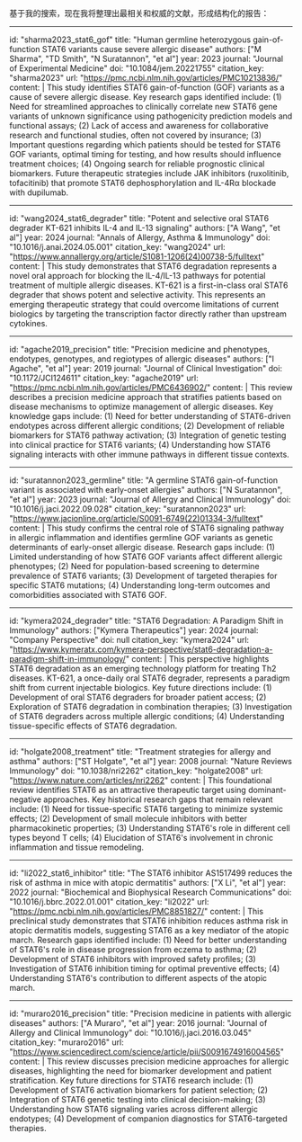 基于我的搜索，现在我将整理出最相关和权威的文献，形成结构化的报告：

----
id: "sharma2023_stat6_gof"
title: "Human germline heterozygous gain-of-function STAT6 variants cause severe allergic disease"
authors: ["M Sharma", "TD Smith", "N Suratannon", "et al"]
year: 2023
journal: "Journal of Experimental Medicine"
doi: "10.1084/jem.20221755"
citation_key: "sharma2023"
url: "https://pmc.ncbi.nlm.nih.gov/articles/PMC10213836/"
content: |
  This study identifies STAT6 gain-of-function (GOF) variants as a cause of severe allergic disease. Key research gaps identified include: (1) Need for streamlined approaches to clinically correlate new STAT6 gene variants of unknown significance using pathogenicity prediction models and functional assays; (2) Lack of access and awareness for collaborative research and functional studies, often not covered by insurance; (3) Important questions regarding which patients should be tested for STAT6 GOF variants, optimal timing for testing, and how results should influence treatment choices; (4) Ongoing search for reliable prognostic clinical biomarkers. Future therapeutic strategies include JAK inhibitors (ruxolitinib, tofacitinib) that promote STAT6 dephosphorylation and IL-4Rα blockade with dupilumab.

----
id: "wang2024_stat6_degrader"
title: "Potent and selective oral STAT6 degrader KT-621 inhibits IL-4 and IL-13 signaling"
authors: ["A Wang", "et al"]
year: 2024
journal: "Annals of Allergy, Asthma & Immunology"
doi: "10.1016/j.anai.2024.05.001"
citation_key: "wang2024"
url: "https://www.annallergy.org/article/S1081-1206(24)00738-5/fulltext"
content: |
  This study demonstrates that STAT6 degradation represents a novel oral approach for blocking the IL-4/IL-13 pathways for potential treatment of multiple allergic diseases. KT-621 is a first-in-class oral STAT6 degrader that shows potent and selective activity. This represents an emerging therapeutic strategy that could overcome limitations of current biologics by targeting the transcription factor directly rather than upstream cytokines.

----
id: "agache2019_precision"
title: "Precision medicine and phenotypes, endotypes, genotypes, and regiotypes of allergic diseases"
authors: ["I Agache", "et al"]
year: 2019
journal: "Journal of Clinical Investigation"
doi: "10.1172/JCI124611"
citation_key: "agache2019"
url: "https://pmc.ncbi.nlm.nih.gov/articles/PMC6436902/"
content: |
  This review describes a precision medicine approach that stratifies patients based on disease mechanisms to optimize management of allergic diseases. Key knowledge gaps include: (1) Need for better understanding of STAT6-driven endotypes across different allergic conditions; (2) Development of reliable biomarkers for STAT6 pathway activation; (3) Integration of genetic testing into clinical practice for STAT6 variants; (4) Understanding how STAT6 signaling interacts with other immune pathways in different tissue contexts.

----
id: "suratannon2023_germline"
title: "A germline STAT6 gain-of-function variant is associated with early-onset allergies"
authors: ["N Suratannon", "et al"]
year: 2023
journal: "Journal of Allergy and Clinical Immunology"
doi: "10.1016/j.jaci.2022.09.028"
citation_key: "suratannon2023"
url: "https://www.jacionline.org/article/S0091-6749(22)01334-3/fulltext"
content: |
  This study confirms the central role of STAT6 signaling pathway in allergic inflammation and identifies germline GOF variants as genetic determinants of early-onset allergic disease. Research gaps include: (1) Limited understanding of how STAT6 GOF variants affect different allergic phenotypes; (2) Need for population-based screening to determine prevalence of STAT6 variants; (3) Development of targeted therapies for specific STAT6 mutations; (4) Understanding long-term outcomes and comorbidities associated with STAT6 GOF.

----
id: "kymera2024_degrader"
title: "STAT6 Degradation: A Paradigm Shift in Immunology"
authors: ["Kymera Therapeutics"]
year: 2024
journal: "Company Perspective"
doi: null
citation_key: "kymera2024"
url: "https://www.kymeratx.com/kymera-perspective/stat6-degradation-a-paradigm-shift-in-immunology/"
content: |
  This perspective highlights STAT6 degradation as an emerging technology platform for treating Th2 diseases. KT-621, a once-daily oral STAT6 degrader, represents a paradigm shift from current injectable biologics. Key future directions include: (1) Development of oral STAT6 degraders for broader patient access; (2) Exploration of STAT6 degradation in combination therapies; (3) Investigation of STAT6 degraders across multiple allergic conditions; (4) Understanding tissue-specific effects of STAT6 degradation.

----
id: "holgate2008_treatment"
title: "Treatment strategies for allergy and asthma"
authors: ["ST Holgate", "et al"]
year: 2008
journal: "Nature Reviews Immunology"
doi: "10.1038/nri2262"
citation_key: "holgate2008"
url: "https://www.nature.com/articles/nri2262"
content: |
  This foundational review identifies STAT6 as an attractive therapeutic target using dominant-negative approaches. Key historical research gaps that remain relevant include: (1) Need for tissue-specific STAT6 targeting to minimize systemic effects; (2) Development of small molecule inhibitors with better pharmacokinetic properties; (3) Understanding STAT6's role in different cell types beyond T cells; (4) Elucidation of STAT6's involvement in chronic inflammation and tissue remodeling.

----
id: "li2022_stat6_inhibitor"
title: "The STAT6 inhibitor AS1517499 reduces the risk of asthma in mice with atopic dermatitis"
authors: ["X Li", "et al"]
year: 2022
journal: "Biochemical and Biophysical Research Communications"
doi: "10.1016/j.bbrc.2022.01.001"
citation_key: "li2022"
url: "https://pmc.ncbi.nlm.nih.gov/articles/PMC8851827/"
content: |
  This preclinical study demonstrates that STAT6 inhibition reduces asthma risk in atopic dermatitis models, suggesting STAT6 as a key mediator of the atopic march. Research gaps identified include: (1) Need for better understanding of STAT6's role in disease progression from eczema to asthma; (2) Development of STAT6 inhibitors with improved safety profiles; (3) Investigation of STAT6 inhibition timing for optimal preventive effects; (4) Understanding STAT6's contribution to different aspects of the atopic march.

----
id: "muraro2016_precision"
title: "Precision medicine in patients with allergic diseases"
authors: ["A Muraro", "et al"]
year: 2016
journal: "Journal of Allergy and Clinical Immunology"
doi: "10.1016/j.jaci.2016.03.045"
citation_key: "muraro2016"
url: "https://www.sciencedirect.com/science/article/pii/S0091674916004565"
content: |
  This review discusses precision medicine approaches for allergic diseases, highlighting the need for biomarker development and patient stratification. Key future directions for STAT6 research include: (1) Development of STAT6 activation biomarkers for patient selection; (2) Integration of STAT6 genetic testing into clinical decision-making; (3) Understanding how STAT6 signaling varies across different allergic endotypes; (4) Development of companion diagnostics for STAT6-targeted therapies.